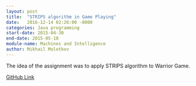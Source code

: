 ```yaml
---
layout: post
title:  "STRIPS algorithm in Game Playing"
date:   2016-12-14 02:26:00 -0000
categories: Java programming
start-date: 2015-04-30
end-date: 2015-05-10
module-name: Machines and Intelligence
author: Mikhail Molotkov
---
```

The idea of the assignment was to apply STRIPS algorithm to Warrior Game.

[GitHub Link][link-to]

[link-to]: https://github.com/MikhailMS/STRIPS
